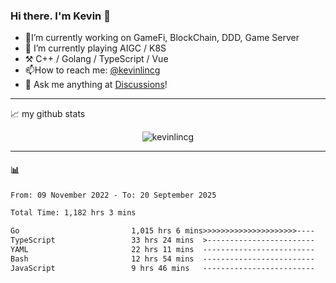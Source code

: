 ### Hi there. I'm Kevin 👋

- 🔭I’m currently working on GameFi, BlockChain, DDD, Game Server
- 🌱 I’m currently playing AIGC / K8S
-   :hammer_and_pick: C++ / Golang / TypeScript / Vue
- 📫How to reach me: [@kevinlincg](https://twitter.com/kevinlincg) 
-   :thought_balloon: Ask me anything at [Discussions](https://github.com/kevinlincg/kevinlincg/issues/new)!

---

📈 my github stats

<p align="center"> <img src="https://github-readme-stats-ouuan.vercel.app/api?username=kevinlincg&theme=dark&show_icons=true&count_private=true" alt="kevinlincg" />

---

#### :bar_chart: 

<!--START_SECTION:waka-->

```txt
From: 09 November 2022 - To: 20 September 2025

Total Time: 1,182 hrs 3 mins

Go                         1,015 hrs 6 mins>>>>>>>>>>>>>>>>>>>>>----   85.88 %
TypeScript                 33 hrs 24 mins  >------------------------   02.83 %
YAML                       22 hrs 11 mins  -------------------------   01.88 %
Bash                       12 hrs 54 mins  -------------------------   01.09 %
JavaScript                 9 hrs 46 mins   -------------------------   00.83 %
```

<!--END_SECTION:waka-->
